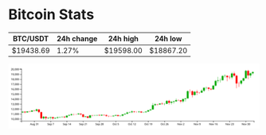# Bitcoin Stats

BTC/USDT|24h change|24h high|24h low|
|---|---|---|---|
|$19438.69|1.27%|$19598.00|$18867.20|

<img src="./chart.svg">
